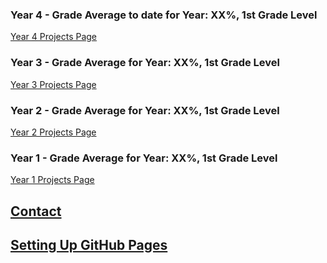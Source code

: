 ### Year 4 - Grade Average to date for Year: XX%, 1st Grade Level
[Year 4 Projects Page](/Year4)

### Year 3 - Grade Average for Year: XX%, 1st Grade Level
[Year 3 Projects Page](/Year3)

### Year 2 - Grade Average for Year: XX%, 1st Grade Level
[Year 2 Projects Page](/Year2)

### Year 1 - Grade Average for Year: XX%, 1st Grade Level
[Year 1 Projects Page](/Year1)

## [Contact](/contact)

## [Setting Up GitHub Pages](/GitHubPages)

